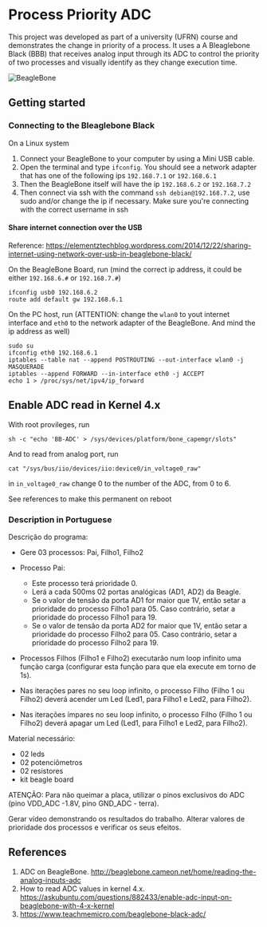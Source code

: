 Process Priority ADC
========================
This project was developed as part of a university (UFRN) course and demonstrates the change in priority of a process. It uses a A Bleaglebone Black (BBB) that receives analog input through its ADC to control the priority of two processes and visually identify as they change execution time.

![BeagleBone](http://beagleboard.org/static/images/cape-headers.png)

## Getting started ##
### Connecting to the Bleaglebone Black ###
On a Linux system
1. Connect your BeagleBone to your computer by using a Mini USB cable.
2. Open the terminal and type `ifconfig`. You should see a network adapter that has one of the following ips `192.168.7.1` or `192.168.6.1`
3. Then the BeagleBone itself will have the ip `192.168.6.2` or `192.168.7.2`
4. Then connect via ssh with the command `ssh debian@192.168.7.2`, use sudo and/or change the ip if necessary. Make sure you're connecting with the correct username in ssh

#### Share internet connection over the USB ####
Reference: <https://elementztechblog.wordpress.com/2014/12/22/sharing-internet-using-network-over-usb-in-beaglebone-black/>

On the BeagleBone Board, run (mind the correct ip address, it could be either `192.168.6.#` or `192.168.7.#`)
```
ifconfig usb0 192.168.6.2
route add default gw 192.168.6.1
```

On the PC host, run (ATTENTION: change the `wlan0` to yout internet interface and `eth0` to the network adapter of the BeagleBone. And mind the ip address as well)
```
sudo su
ifconfig eth0 192.168.6.1
iptables --table nat --append POSTROUTING --out-interface wlan0 -j MASQUERADE
iptables --append FORWARD --in-interface eth0 -j ACCEPT
echo 1 > /proc/sys/net/ipv4/ip_forward
```
## Enable ADC read in Kernel 4.x ##

With root provileges, run
```
sh -c "echo 'BB-ADC' > /sys/devices/platform/bone_capemgr/slots"
```

And to read from analog port, run
```
cat "/sys/bus/iio/devices/iio:device0/in_voltage0_raw"
```
in `in_voltage0_raw` change 0 to the number of the ADC, from 0 to 6.

See references to make this permanent on reboot

### Description in Portuguese ###
Descrição do programa:

- Gere 03 processos: Pai, Filho1, Filho2

- Processo Pai:
     - Este processo terá prioridade 0.
     - Lerá a cada 500ms 02 portas analógicas (AD1, AD2) da Beagle.
     - Se o valor de tensão da porta AD1 for maior que 1V, então setar a prioridade do processo Filho1 para 05. Caso contrário, setar a prioridade do processo Filho1 para 19.
     - Se o valor de tensão da porta AD2 for maior que 1V, então setar a prioridade do processo Filho2 para 05. Caso contrário, setar a prioridade do processo Filho2 para 19.


- Processos Filhos (Filho1 e Filho2) executarão num loop infinito uma função carga (configurar esta função para que ela execute em torno de 1s).

- Nas iterações pares no seu loop infinito, o processo Filho (Filho 1 ou Filho2) deverá acender um Led (Led1, para Filho1 e Led2, para Filho2).

- Nas iterações ímpares no seu loop infinito, o processo Filho (Filho 1 ou Filho2) deverá apagar um Led (Led1, para Filho1 e Led2, para Filho2).

Material necessário:
- 02 leds
- 02 potenciômetros
- 02 resistores
- kit beagle board

ATENÇÃO: Para não queimar a placa, utilizar o pinos exclusivos do ADC (pino VDD_ADC -1.8V, pino GND_ADC - terra).

Gerar vídeo demonstrando os resultados do trabalho. Alterar valores de prioridade dos processos e verificar os seus efeitos.

## References ##
1. ADC on BeagleBone. <http://beaglebone.cameon.net/home/reading-the-analog-inputs-adc>
2. How to read ADC values in kernel 4.x. <https://askubuntu.com/questions/882433/enable-adc-input-on-beaglebone-with-4-x-kernel>
3. <https://www.teachmemicro.com/beaglebone-black-adc/>
